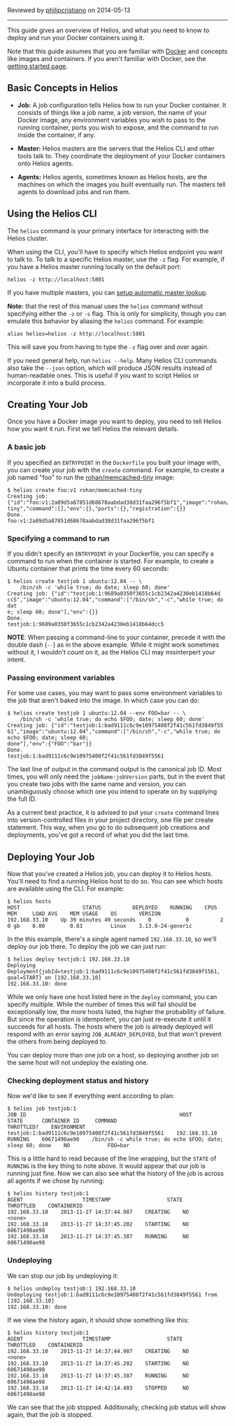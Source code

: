 Reviewed by [philipcristiano](https://github.com/philipcristiano) on 2014-05-13

***

This guide gives an overview of Helios, and what you need to know to deploy and run your Docker containers using it.

Note that this guide assumes that you are familiar with [Docker](http://docker.io) and concepts like images and containers. If you aren't familiar with Docker, see the [getting started page](https://www.docker.io/gettingstarted/).

Basic Concepts in Helios
---

* **Job:** A job configuration tells Helios how to run your Docker container. It consists of things like a job name, a job version, the name of your Docker image, any environment variables you wish to pass to the running container, ports you wish to expose, and the command to run inside the container, if any.

* **Master:** Helios masters are the servers that the Helios CLI and other tools talk to. They coordinate the deployment of your Docker containers onto Helios agents.

* **Agents:** Helios agents, sometimes known as Helios hosts, are the machines on which the images you built eventually run. The masters tell agents to download jobs and run them.

Using the Helios CLI
---

The `helios` command is your primary interface for interacting with the Helios cluster.

When using the CLI, you'll have to specify which Helios endpoint you want to talk to. To talk to a specific Helios master, use the `-z` flag. For example, if you have a Helios master running locally on the default port:

    helios -z http://localhost:5801

If you have multiple masters, you can [setup automatic master lookup](https://github.com/spotify/helios/wiki/Automatic-master-lookup).

**Note:** that the rest of this manual uses the `helios` command without specifying either the `-z` or `-s` flag. This is only for simplicity, though you can emulate this behavior by aliasing the `helios` command. For example:

    alias helios=helios -z http://localhost:5801

This will save you from having to type the `-z` flag over and over again.

If you need general help, run `helios --help`. Many Helios CLI commands also take the `--json` option, which will produce JSON results instead of human-readable ones. This is useful if you want to script Helios or incorporate it into a build process.

Creating Your Job
---
Once you have a Docker image you want to deploy, you need to tell Helios how you want it run. First we tell Helios the relevant details.

### A basic job

If you specified an `ENTRYPOINT` in the `Dockerfile` you built your image with, you can create your job with the `create` command. For example, to create a job named "foo" to run the [rohan/memcached-tiny](https://index.docker.io/u/rohan/memcached-tiny/) image:

    $ helios create foo:v1 rohan/memcached-tiny
    Creating job: {"id":"foo:v1:2a89d5a87851d68678aabdad38d31faa296f5bf1","image":"rohan/memcached-tiny","command":[],"env":{},"ports":{},"registration":{}}
    Done.
    foo:v1:2a89d5a87851d68678aabdad38d31faa296f5bf1

### Specifying a command to run

If you didn't specify an `ENTRYPOINT` in your Dockerfile, you can specify a command to run when the container is started. For example, to create a Ubuntu container that prints the time every 60 seconds:

    $ helios create testjob 1 ubuntu:12.04 -- \
        /bin/sh -c 'while true; do date; sleep 60; done'
    Creating job: {"id":"testjob:1:9689a0350f3655c1cb2342a4230eb1418b64d
    cc5","image":"ubuntu:12.04","command":["/bin/sh","-c","while true; do dat
    e; sleep 60; done"],"env":{}}
    Done.
    testjob:1:9689a0350f3655c1cb2342a4230eb1418b64dcc5

**NOTE**: When passing a command-line to your container, precede it with the double dash (`--`) as in the above example. While it might work sometimes without it, I wouldn't count on it, as the Helios CLI may misinterpert your intent.

### Passing environment variables

For some use cases, you may want to pass some environment variables to the job that aren't baked into the image. In which case you can do:

    $ helios create testjob 1 ubuntu:12.04 --env FOO=bar -- \
        /bin/sh -c 'while true; do echo $FOO; date; sleep 60; done'
    Creating job: {"id":"testjob:1:bad9111c6c9e10975408f2f41c561fd3849f55
    61","image":"ubuntu:12.04","command":["/bin/sh","-c","while true; do echo $FOO; date; sleep 60;
    done"],"env":{"FOO":"bar"}}
    Done.
    testjob:1:bad9111c6c9e10975408f2f41c561fd3849f5561

The last line of output in the command output is the canonical job ID. Most times, you will only need the `jobName:jobVersion` parts, but in the event that you create two jobs with the same name and version, you can unambiguously choose which one you intend to operate on by supplying the full ID.

As a current best practice, it is advised to put your `create` command lines into version-controlled files in your project directory, one file per create statement. This way, when you go to do subsequent job creations and deployments, you've got a record of what you did the last time.

Deploying Your Job
---
Now that you've created a Helios job, you can deploy it to Helios hosts. You'll need to find a running Helios host to do so. You can see which hosts are available using the CLI. For example:

    $ helios hosts
    HOST                    STATUS          DEPLOYED    RUNNING    CPUS     MEM     LOAD AVG    MEM USAGE    OS       VERSION
    192.168.33.10    Up 39 minutes 49 seconds    0           0          2       0 gb    0.00        0.83         Linux    3.13.0-24-generic

In the this example, there's a single agent named `192.168.33.10`, so we'll deploy our job there. To deploy the job we can just run:

    $ helios deploy testjob:1 192.168.33.10
    Deploying Deployment{jobId=testjob:1:bad9111c6c9e10975408f2f41c561fd3849f5561, goal=START} on [192.168.33.10]
    192.168.33.10: done

While we only have one host listed here in the `deploy` command, you can specify multiple. While the number of times this will fail should be exceptionally low, the more hosts listed, the higher the probability of failure. But since the operation is idempotent, you can just re-execute it until it succeeds for all hosts. The hosts where the job is already deployed will respond with an error saying `JOB_ALREADY_DEPLOYED`, but that won't prevent the others from being deployed to.

You can deploy more than one job on a host, so deploying another job on the same host will not undeploy the existing one.

### Checking deployment status and history

Now we'd like to see if everything went according to plan:

    $ helios job testjob:1
    JOB ID                                                 HOST                    STATE      CONTAINER ID     COMMAND                                                       THROTTLED?    ENVIRONMENT
    testjob:1:bad9111c6c9e10975408f2f41c561fd3849f5561    192.168.33.10    RUNNING    60671498ae98    /bin/sh -c while true; do echo $FOO; date; sleep 60; done    NO            FOO=bar

This is a little hard to read because of the line wrapping, but the `STATE` of `RUNNING` is the key thing to note above. It would appear that our job is running just fine. Now we can also see what the history of the job is across all agents if we chose by running:

    $ helios history testjob:1
    AGENT                   TIMESTAMP                  STATE       THROTTLED    CONTAINERID
    192.168.33.10    2013-11-27 14:37:44.987    CREATING    NO           <none>
    192.168.33.10    2013-11-27 14:37:45.202    STARTING    NO           60671498ae98
    192.168.33.10    2013-11-27 14:37:45.387    RUNNING     NO           60671498ae98

### Undeploying

We can stop our job by undeploying it:

    $ helios undeploy testjob:1 192.168.33.10
    Undeploying testjob:1:bad9111c6c9e10975408f2f41c561fd3849f5561 from [192.168.33.10]
    192.168.33.10: done

If we view the history again, it should show something like this:

    $ helios history testjob:1
    AGENT                   TIMESTAMP                  STATE       THROTTLED    CONTAINERID
    192.168.33.10    2013-11-27 14:37:44.987    CREATING    NO           <none>
    192.168.33.10    2013-11-27 14:37:45.202    STARTING    NO           60671498ae98
    192.168.33.10    2013-11-27 14:37:45.387    RUNNING     NO           60671498ae98
    192.168.33.10    2013-11-27 14:42:14.403    STOPPED     NO           60671498ae98

We can see that the job stopped. Additionally, checking job status will show again, that the job is stopped.
